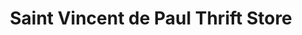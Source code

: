 ---
title: "Saint Vincent de Paul Thrift Store"
url: /la-pine/saint-vincent-de-paul-thrift-store/
shop: charity
---